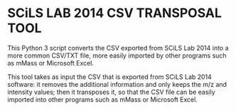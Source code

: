 # SCiLS LAB 2014 CSV TRANSPOSAL TOOL

This Python 3 script converts the CSV exported from SCiLS Lab 2014 into a more common CSV/TXT file, more easily imported by other programs such as mMass or Microsoft Excel.

This tool takes as input the CSV that is exported from SCiLS Lab 2014 software: it removes the additional information and only keeps the m/z and intensity values; then it transposes it, so that the CSV file can be easily imported into other programs such as mMass or Microsoft Excel.
